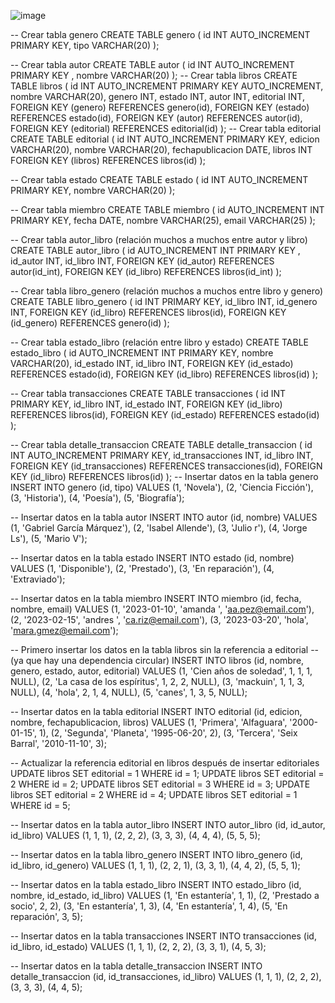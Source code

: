 ![image](https://github.com/user-attachments/assets/33c7f58c-4179-4601-a5ce-6ceb25b5acad)



-- Crear tabla genero
CREATE TABLE genero (
    id INT  AUTO_INCREMENT PRIMARY KEY,
    tipo VARCHAR(20)
);

-- Crear tabla autor
CREATE TABLE autor (
    id INT AUTO_INCREMENT  PRIMARY KEY ,
    nombre VARCHAR(20)
);
-- Crear tabla libros
CREATE TABLE libros (
    id INT AUTO_INCREMENT PRIMARY KEY AUTO_INCREMENT,
    nombre VARCHAR(20),
    genero INT,
    estado INT,
    autor INT,
    editorial INT,
    FOREIGN KEY (genero) REFERENCES genero(id),
    FOREIGN KEY (estado) REFERENCES estado(id),
    FOREIGN KEY (autor) REFERENCES autor(id),
    FOREIGN KEY (editorial) REFERENCES editorial(id)
);
-- Crear tabla editorial
CREATE TABLE editorial (
    id INT AUTO_INCREMENT  PRIMARY KEY,
    edicion VARCHAR(20),
    nombre VARCHAR(20),
    fechapublicacion DATE,
    libros INT
    FOREIGN KEY (libros) REFERENCES libros(id)
);

-- Crear tabla estado
CREATE TABLE estado (
    id INT AUTO_INCREMENT PRIMARY KEY,
    nombre VARCHAR(20)
);

-- Crear tabla miembro
CREATE TABLE miembro (
    id AUTO_INCREMENT  INT PRIMARY KEY,
    fecha DATE,
    nombre VARCHAR(25),
    email VARCHAR(25)
);



-- Crear tabla autor_libro (relación muchos a muchos entre autor y libro)
CREATE TABLE autor_libro (
    id AUTO_INCREMENT  INT PRIMARY KEY ,
    id_autor INT,
    id_libro INT,
    FOREIGN KEY (id_autor) REFERENCES autor(id_int),
    FOREIGN KEY (id_libro) REFERENCES libros(id_int)
);

-- Crear tabla libro_genero (relación muchos a muchos entre libro y genero)
CREATE TABLE libro_genero (
    id INT PRIMARY KEY,
    id_libro INT,
    id_genero INT,
    FOREIGN KEY (id_libro) REFERENCES libros(id),
    FOREIGN KEY (id_genero) REFERENCES genero(id)
);

-- Crear tabla estado_libro (relación entre libro y estado)
CREATE TABLE estado_libro (
    id AUTO_INCREMENT  INT PRIMARY KEY,
    nombre VARCHAR(20),
    id_estado INT,
    id_libro INT,
    FOREIGN KEY (id_estado) REFERENCES estado(id),
    FOREIGN KEY (id_libro) REFERENCES libros(id)
);

-- Crear tabla transacciones
CREATE TABLE transacciones (
    id INT PRIMARY KEY,
    id_libro INT,
    id_estado INT,
    FOREIGN KEY (id_libro) REFERENCES libros(id),
    FOREIGN KEY (id_estado) REFERENCES estado(id)
);

-- Crear tabla detalle_transaccion
CREATE TABLE detalle_transaccion (
    id INT AUTO_INCREMENT  PRIMARY KEY,
    id_transacciones INT,
    id_libro INT,
    FOREIGN KEY (id_transacciones) REFERENCES transacciones(id),
    FOREIGN KEY (id_libro) REFERENCES libros(id)
);
-- Insertar datos en la tabla genero
INSERT INTO genero (id, tipo) VALUES 
(1, 'Novela'),
(2, 'Ciencia Ficción'),
(3, 'Historia'),
(4, 'Poesía'),
(5, 'Biografía');

-- Insertar datos en la tabla autor
INSERT INTO autor (id, nombre) VALUES 
(1, 'Gabriel García Márquez'),
(2, 'Isabel Allende'),
(3, 'Julio r'),
(4, 'Jorge Ls'),
(5, 'Mario V');

-- Insertar datos en la tabla estado
INSERT INTO estado (id, nombre) VALUES 
(1, 'Disponible'),
(2, 'Prestado'),
(3, 'En reparación'),
(4, 'Extraviado');

-- Insertar datos en la tabla miembro
INSERT INTO miembro (id, fecha, nombre, email) VALUES 
(1, '2023-01-10', 'amanda ', 'aa.pez@email.com'),
(2, '2023-02-15', 'andres ', 'ca.riz@email.com'),
(3, '2023-03-20', 'hola', 'mara.gmez@email.com');

-- Primero insertar los datos en la tabla libros sin la referencia a editorial
-- (ya que hay una dependencia circular)
INSERT INTO libros (id, nombre, genero, estado, autor, editorial) VALUES 
(1, 'Cien años de soledad', 1, 1, 1, NULL),
(2, 'La casa de los espíritus', 1, 2, 2, NULL),
(3, 'mackuin', 1, 1, 3, NULL),
(4, 'hola', 2, 1, 4, NULL),
(5, 'canes', 1, 3, 5, NULL);

-- Insertar datos en la tabla editorial
INSERT INTO editorial (id, edicion, nombre, fechapublicacion, libros) VALUES 
(1, 'Primera', 'Alfaguara', '2000-01-15', 1),
(2, 'Segunda', 'Planeta', '1995-06-20', 2),
(3, 'Tercera', 'Seix Barral', '2010-11-10', 3);

-- Actualizar la referencia editorial en libros después de insertar editoriales
UPDATE libros SET editorial = 1 WHERE id = 1;
UPDATE libros SET editorial = 2 WHERE id = 2;
UPDATE libros SET editorial = 3 WHERE id = 3;
UPDATE libros SET editorial = 2 WHERE id = 4;
UPDATE libros SET editorial = 1 WHERE id = 5;

-- Insertar datos en la tabla autor_libro
INSERT INTO autor_libro (id, id_autor, id_libro) VALUES 
(1, 1, 1),
(2, 2, 2),
(3, 3, 3),
(4, 4, 4),
(5, 5, 5);

-- Insertar datos en la tabla libro_genero
INSERT INTO libro_genero (id, id_libro, id_genero) VALUES 
(1, 1, 1),
(2, 2, 1),
(3, 3, 1),
(4, 4, 2),
(5, 5, 1);

-- Insertar datos en la tabla estado_libro
INSERT INTO estado_libro (id, nombre, id_estado, id_libro) VALUES 
(1, 'En estantería', 1, 1),
(2, 'Prestado a socio', 2, 2),
(3, 'En estantería', 1, 3),
(4, 'En estantería', 1, 4),
(5, 'En reparación', 3, 5);

-- Insertar datos en la tabla transacciones
INSERT INTO transacciones (id, id_libro, id_estado) VALUES 
(1, 1, 1),
(2, 2, 2),
(3, 3, 1),
(4, 5, 3);

-- Insertar datos en la tabla detalle_transaccion
INSERT INTO detalle_transaccion (id, id_transacciones, id_libro) VALUES 
(1, 1, 1),
(2, 2, 2),
(3, 3, 3),
(4, 4, 5);

